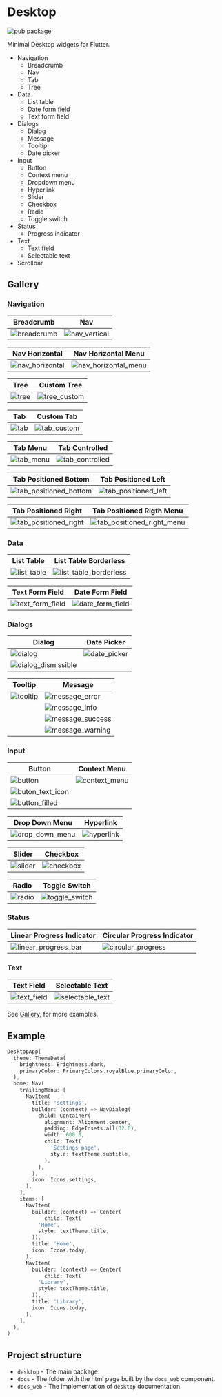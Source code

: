 # Desktop

[![pub package](https://img.shields.io/pub/v/desktop.svg?style=flat-square&include_prereleases)](https://pub.dartlang.org/packages/desktop)

Minimal Desktop widgets for Flutter.

* Navigation
  * Breadcrumb
  * Nav
  * Tab
  * Tree
* Data
  * List table
  * Date form field
  * Text form field
* Dialogs
  * Dialog
  * Message
  * Tooltip
  * Date picker
* Input
  * Button
  * Context menu
  * Dropdown menu
  * Hyperlink
  * Slider
  * Checkbox
  * Radio
  * Toggle switch
* Status
  * Progress indicator
* Text
  * Text field
  * Selectable text
* Scrollbar

## Gallery

### Navigation

| Breadcrumb | Nav |
| ---------- | --- |
| ![breadcrumb](assets/breadcrumb.PNG "Breadcrumb") | ![nav_vertical](assets/nav_vertical.PNG "Nav vertical") |

| Nav Horizontal | Nav Horizontal Menu |
| -------------- | ------------------- |
| ![nav_horizontal](assets/nav_horizontal.PNG "Nav horizontal") | ![nav_horizontal_menu](assets/nav_horizontal_menu.PNG "Nav horizontal with menu") |

| Tree | Custom Tree |
| ---- | ----------- |
| ![tree](assets/tree.PNG "Tree") | ![tree_custom](assets/tree_custom.PNG "Custom tree") |

| Tab | Custom Tab |
| --- | ---------- |
| ![tab](assets/tab.PNG "Tab") | ![tab_custom](assets/tab_custom.PNG "Custom tab") |

| Tab Menu | Tab Controlled |
| -------- | -------------- |
| ![tab_menu](assets/tab_menu.PNG "Tab with menu") | ![tab_controlled](assets/tab_controlled.PNG "Controlled tab") |

| Tab Positioned Bottom | Tab Positioned Left |
| --------------------- | ------------------- |
| ![tab_positioned_bottom](assets/tab_positioned_bottom.PNG "Tab positioned bottom") | ![tab_positioned_left](assets/tab_positioned_left.PNG "Tab positioned left") |

| Tab Positioned Right | Tab Positioned Rigth Menu |
| -------------------- | ------------------------- |
| ![tab_positioned_right](assets/tab_positioned_right.PNG) | ![tab_positioned_right_menu](assets/tab_positioned_right_menu.PNG "Tab positioned right with menu") |

### Data

| List Table | List Table Borderless |
| ---------- | --------------------- |
| ![list_table](assets/list_table.PNG "List table") | ![list_table_borderless](assets/list_table_borderless.PNG "List table without borders") |

| Text Form Field | Date Form Field |
| --------------- | --------------- |
| ![text_form_field](assets/text_form_field.PNG "Text form field") | ![date_form_field](assets/date_form_field.PNG "Date form field") |

### Dialogs

| Dialog | Date Picker |
| ------ | ------- |
| ![dialog](assets/dialog.PNG "Dialog") | ![date_picker](assets/date_picker.PNG "Date picker") |
| ![dialog_dismissible](assets/dialog_dismissible.PNG "Dialog dismissible") |  |

| Tooltip | Message |
| ------- | ------- |
| ![tooltip](assets/tooltip.PNG "Tooltip") | ![message_error](assets/message_error.PNG "Message error") |
|  | ![message_info](assets/message_info.PNG "Message info") |
|  | ![message_success](assets/message_success.PNG "Message success") |
|  | ![message_warning](assets/message_warning.PNG "Message warning") |

### Input

| Button | Context Menu |
| ------ | ------------ |
| ![button](assets/button.PNG "Button") | ![context_menu](assets/context_menu.PNG "Context menu") |
| ![buton_text_icon](assets/buton_text_icon.PNG "Button with text and icon") |
| ![button_filled](assets/button_filled.PNG "Filled button") |

| Drop Down Menu | Hyperlink |
| -------------- | --------- |
| ![drop_down_menu](assets/drop_down_menu.PNG "Drop down menu") | ![hyperlink](assets/hyperlink.PNG "Hyperlink") |

| Slider | Checkbox |
| ------ | -------- |
| ![slider](assets/slider.PNG "Slider") | ![checkbox](assets/checkbox.PNG "Checkbox") |

| Radio | Toggle Switch |
| ----- | ------------- |
| ![radio](assets/radio.PNG "Radio") | ![toggle_switch](assets/toggle_switch.PNG "Toggle switch") |

### Status

| Linear Progress Indicator | Circular Progress Indicator |
| ------------------------- | --------------------------- |
| ![linear_progress_bar](assets/linear_progress_bar.PNG "Linear progress bar") | ![circular_progress](assets/circular_progress.PNG "Circular progress") |

### Text

| Text Field | Selectable Text |
| ---------- | --------------- |
| ![text_field](assets/text_field.PNG "Text field") | ![selectable_text](assets/selectable_text.PNG "Selectable text") |

See [Gallery](https://adrianos42.github.io/desktop/), for more examples.

## Example

```dart
DesktopApp(
  theme: ThemeData(
    brightness: Brightness.dark,
    primaryColor: PrimaryColors.royalBlue.primaryColor,
  ),
  home: Nav(
    trailingMenu: [
      NavItem(
        title: 'settings',
        builder: (context) => NavDialog(
          child: Container(
            alignment: Alignment.center,
            padding: EdgeInsets.all(32.0),
            width: 600.0,
            child: Text(
              'Settings page',
              style: textTheme.subtitle,
            ),
          ),
        ),
        icon: Icons.settings,
      ),
    ],
    items: [
      NavItem(
        builder: (context) => Center(
            child: Text(
          'Home',
          style: textTheme.title,
        )),
        title: 'Home',
        icon: Icons.today,
      ),
      NavItem(
        builder: (context) => Center(
            child: Text(
          'Library',
          style: textTheme.title,
        )),
        title: 'Library',
        icon: Icons.today,
      ),
    ],
  ),
)
```

## Project structure

* `desktop` - The main package.
* `docs` - The folder with the html page built by the `docs_web` component.
* `docs_web` - The implementation of `desktop` documentation.

